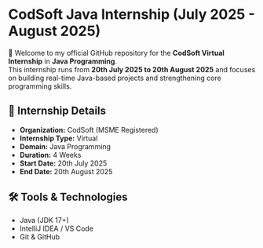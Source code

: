 # CodSoft Java Internship (July 2025 - August 2025)

👋 Welcome to my official GitHub repository for the **CodSoft Virtual Internship** in **Java Programming**.  
This internship runs from **20th July 2025 to 20th August 2025** and focuses on building real-time Java-based projects and strengthening core programming skills.

## 📌 Internship Details
- **Organization:** CodSoft (MSME Registered)
- **Internship Type:** Virtual
- **Domain:** Java Programming
- **Duration:** 4 Weeks
- **Start Date:** 20th July 2025
- **End Date:** 20th August 2025

## 🛠️ Tools & Technologies
- Java (JDK 17+)
- IntelliJ IDEA / VS Code
- Git & GitHub

